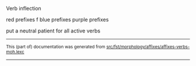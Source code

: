 Verb inflection

red prefixes f
blue prefixes
purple prefixes

put a neutral patient for all active verbs

* * *

<small>This (part of) documentation was generated from [src/fst/morphology/affixes/affixes-verbs-moh.lexc](https://github.com/giellalt/lang-moh/blob/main/src/fst/morphology/affixes/affixes-verbs-moh.lexc)</small>

---

